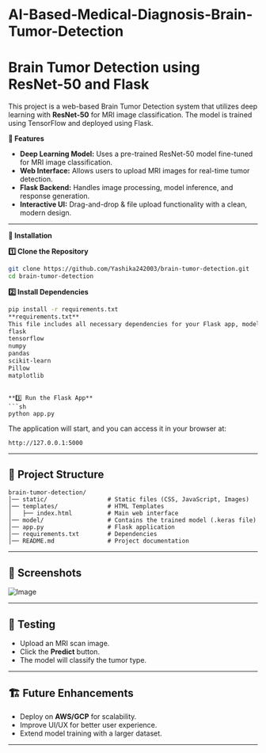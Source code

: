 # AI-Based-Medical-Diagnosis-Brain-Tumor-Detection

# Brain Tumor Detection using ResNet-50 and Flask

This project is a web-based Brain Tumor Detection system that utilizes deep learning with **ResNet-50** for MRI image classification. The model is trained using TensorFlow and deployed using Flask.

**📌 Features**
- **Deep Learning Model:** Uses a pre-trained ResNet-50 model fine-tuned for MRI image classification.
- **Web Interface:** Allows users to upload MRI images for real-time tumor detection.
- **Flask Backend:** Handles image processing, model inference, and response generation.
- **Interactive UI:** Drag-and-drop & file upload functionality with a clean, modern design.

---

**🚀 Installation**

**1️⃣ Clone the Repository**
```sh
git clone https://github.com/Yashika242003/brain-tumor-detection.git
cd brain-tumor-detection
```

**2️⃣ Install Dependencies**
```sh
pip install -r requirements.txt
**requirements.txt**
This file includes all necessary dependencies for your Flask app, model inference, and front-end:
flask
tensorflow
numpy
pandas
scikit-learn
Pillow
matplotlib

```

```

**3️⃣ Run the Flask App**
```sh
python app.py
```

The application will start, and you can access it in your browser at:
```
http://127.0.0.1:5000
```

---

## 📁 Project Structure
```
brain-tumor-detection/
│── static/                 # Static files (CSS, JavaScript, Images)
│── templates/              # HTML Templates
│   ├── index.html          # Main web interface
│── model/                  # Contains the trained model (.keras file)
│── app.py                  # Flask application
│── requirements.txt        # Dependencies
│── README.md               # Project documentation
```

---

## 📸 Screenshots

![Image](https://github.com/user-attachments/assets/cac04167-076f-48c2-8f47-8ccdf043bb6b)

---

## 🧪 Testing
- Upload an MRI scan image.
- Click the **Predict** button.
- The model will classify the tumor type.

---

## 🏗 Future Enhancements
- Deploy on **AWS/GCP** for scalability.
- Improve UI/UX for better user experience.
- Extend model training with a larger dataset.

---


